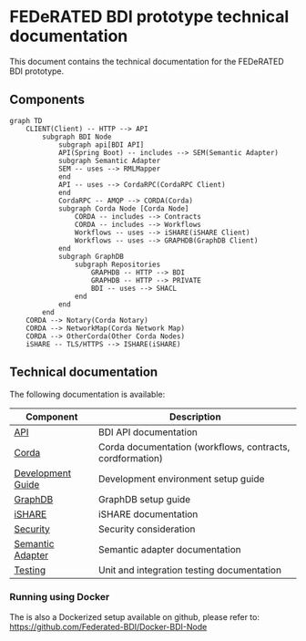 # FEDeRATED BDI prototype technical documentation

This document contains the technical documentation for the FEDeRATED BDI prototype.

## Components

```mermaid
graph TD
    CLIENT(Client) -- HTTP --> API
        subgraph BDI Node
            subgraph api[BDI API]
            API(Spring Boot) -- includes --> SEM(Semantic Adapter)
            subgraph Semantic Adapter
            SEM -- uses --> RMLMapper
            end
            API -- uses --> CordaRPC(CordaRPC Client)
            end
            CordaRPC -- AMQP --> CORDA(Corda)
            subgraph Corda Node [Corda Node]
                CORDA -- includes --> Contracts
                CORDA -- includes --> Workflows
                Workflows -- uses --> iSHARE(iSHARE Client)
                Workflows -- uses --> GRAPHDB(GraphDB Client)
            end
            subgraph GraphDB
                subgraph Repositories
                    GRAPHDB -- HTTP --> BDI
                    GRAPHDB -- HTTP --> PRIVATE
                    BDI -- uses --> SHACL
                end
            end
        end
    CORDA --> Notary(Corda Notary)
    CORDA --> NetworkMap(Corda Network Map)
    CORDA --> OtherCorda(Other Corda Nodes)    
    iSHARE -- TLS/HTTPS --> ISHARE(iSHARE)
```

## Technical documentation

The following documentation is available:

| Component                                 | Description                                               |
|-------------------------------------------|-----------------------------------------------------------|
| [API](api.md)                             | BDI API documentation                                     | 
| [Corda](corda.md)                         | Corda documentation (workflows, contracts, cordformation) | 
| [Development Guide](development-guide.md) | Development environment setup guide                       | 
| [GraphDB](graphdb.md)                     | GraphDB setup guide                                       | 
| [iSHARE](ishare.md)                       | iSHARE documentation                                      | 
| [Security](security.md)                   | Security consideration                                    | 
| [Semantic Adapter](semantic-adapter.md)   | Semantic adapter documentation                            |
| [Testing](testing.md)                     | Unit and integration testing documentation                | 

### Running using Docker

The is also a Dockerized setup available on github, please refer to: https://github.com/Federated-BDI/Docker-BDI-Node


